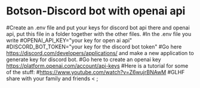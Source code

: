 # Botson-Discord bot with openai api 
#Create an .env file and put your keys for discord bot api there and openai api, put this file in a folder together with the other files. 
#In the .env file you write 
#OPENAI_API_KEY="your key for open ai api"
#DISCORD_BOT_TOKEN="your key for the discord bot token"
#Go here https://discord.com/developers/applications/ and make a new application to generate key for discord bot. 
#Go here to create an openai key https://platform.openai.com/account/api-keys 
#Here is a tutorial for some of the stuff:
#https://www.youtube.com/watch?v=Z6wujrBNAwM
#GLHF share with your family and friends < ; 


